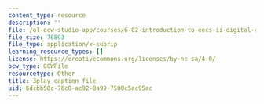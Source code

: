 ```yaml
---
content_type: resource
description: ''
file: /ol-ocw-studio-app/courses/6-02-introduction-to-eecs-ii-digital-communication-systems-fall-2012/6dcbb50c76c8ac928a997500c5ac95ac_7kpuZgm-3GY.srt
file_size: 76893
file_type: application/x-subrip
learning_resource_types: []
license: https://creativecommons.org/licenses/by-nc-sa/4.0/
ocw_type: OCWFile
resourcetype: Other
title: 3play caption file
uid: 6dcbb50c-76c8-ac92-8a99-7500c5ac95ac
---
```

